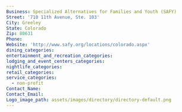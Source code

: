 ```yaml
---
Business: Specialized Alternatives for Families and Youth (SAFY)
Street: '710 11th Avenue, Ste. 103'
City: Greeley
State: Colorado
Zip: 80631
Phone:
Website: 'http://www.safy.org/locations/colorado.aspx'
dining_categories:
entertainment_and_recreation_categories:
lodging_and_event_centers_categories:
nightlife_categories:
retail_categories:
service_categories:
  - non-profit
Contact_Name:
Contact_Email:
Logo_image_path: assets/images/directory/directory-default.png
---
```



